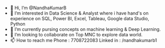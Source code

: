 - 👋 Hi, I’m @NandhaKumarB
- 👀 I’m interested in Data Science & Analyst where i have hand's on experience on SQL, Power BI, Excel, Tableau, Google data Studio, Python
- 🌱 I’m currently pursing concepts on machine learning & Deep Learning.
- 💞️ I’m looking to collaborate on Top MNC to explore data world.
- 📫 How to reach me Phone : 7708722083     Linked in : /nandhakumarb1

<!---
NandhaKumarB1/NandhaKumarB1 is a ✨ special ✨ repository because its `README.md` (this file) appears on your GitHub profile.
You can click the Preview link to take a look at your changes.
--->
